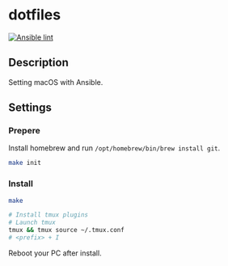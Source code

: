 # dotfiles

[![Ansible lint](https://github.com/sfuruya0612/dotfiles/actions/workflows/lint.yml/badge.svg)](https://github.com/sfuruya0612/dotfiles/actions/workflows/lint.yml)

## Description

Setting macOS with Ansible.

## Settings

### Prepere

Install homebrew and run `/opt/homebrew/bin/brew install git`.

```bash
make init
```

### Install

```bash
make

# Install tmux plugins
# Launch tmux
tmux && tmux source ~/.tmux.conf
# <prefix> + I
```

Reboot your PC after install.
